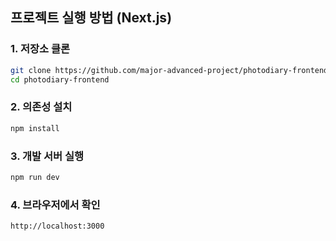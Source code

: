 ##  프로젝트 실행 방법 (Next.js)

### 1. 저장소 클론

```bash
git clone https://github.com/major-advanced-project/photodiary-frontend.git
cd photodiary-frontend
```
### 2. 의존성 설치

```bash
npm install
```

### 3. 개발 서버 실행
```bash
npm run dev
```
### 4. 브라우저에서 확인
```bash
http://localhost:3000
```
